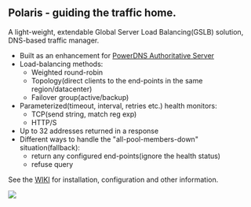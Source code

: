 ## Polaris - guiding the traffic home.

A light-weight, extendable Global Server Load Balancing(GSLB) solution, DNS-based traffic manager.

* Built as an enhancement for [PowerDNS Authoritative Server](https://www.powerdns.com/auth.html)
* Load-balancing methods:
    * Weighted round-robin
    * Topology(direct clients to the end-points in the same region/datacenter)
    * Failover group(active/backup)
* Parameterized(timeout, interval, retries etc.) health monitors:
    * TCP(send string, match reg exp)
    * HTTP/S
* Up to 32 addresses returned in a response
* Different ways to handle the "all-pool-members-down" situation(fallback):
    * return any configured end-points(ignore the health status) 
    * refuse query

See the [WIKI](https://github.com/polaris-gslb/polaris-core/wiki) for installation, configuration and other information.

![](https://github.com/polaris-gslb/polaris-core/wiki/overview.jpg)
